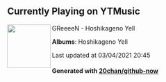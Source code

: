 ## Currently Playing on YTMusic

[<img align="left" width="100" src="https://lh3.googleusercontent.com/YrWlKvuDGq_8mTUVoh3dfLTludCmePjk68pmi-C8yqzf4OisJmB8hsbxY8LYVCQJobgEX8m9nNxF-uI">](https://music.youtube.com/watch?v=sA10-x6cuaE)

GReeeeN - Hoshikageno Yell

**Albums**: Hoshikageno Yell

Last updated at 03/04/2021 20:45

#### Generated with [20chan/github-now](https://github.com/20chan/github-now)


<!--
**20chan/20chan** is a ✨ _special_ ✨ repository because its `README.md` (this file) appears on your GitHub profile.

Here are some ideas to get you started:

- 🔭 I’m currently working on ...
- 🌱 I’m currently learning ...
- 👯 I’m looking to collaborate on ...
- 🤔 I’m looking for help with ...
- 💬 Ask me about ...
- 📫 How to reach me: ...
- 😄 Pronouns: ...
- ⚡ Fun fact: ...
-->
